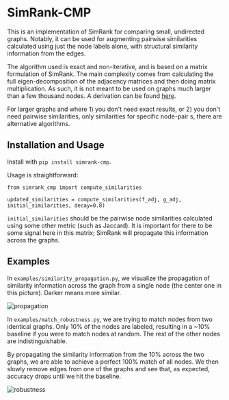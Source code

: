 # SimRank-CMP

This is an implementation of SimRank for comparing small, undirected graphs. Notably, it can be used for augmenting pairwise similarities calculated using just the node labels alone, with structural similarity information from the edges.

The algorithm used is exact and non-iterative, and is based on a matrix formulation of SimRank. The main complexity comes from calculating the full eigen-decomposition of the adjacency matrices and then doing matrix multiplication. As such, it is not meant to be used on graphs much larger than a few thousand nodes. A derivation can be found [here](https://github.com/rzqx/simrank_cmp/blob/master/assets/explain.pdf).

For larger graphs and where 1) you don't need exact results, or 2) you don't need pairwise similarities, only similarities for specific node-pair s, there are alternative algorithms.

## Installation and Usage

Install with `pip install simrank-cmp`.

Usage is straightforward:

```
from simrank_cmp import compute_similarities

updated_similarities = compute_similarities(f_adj, g_adj, initial_similarities, decay=0.8)
```

`initial_similarities` should be the pairwise node similarities calculated using some other metric (such as Jaccard). It is important for there to be some signal here in this matrix; SimRank will propagate this information across the graphs.

## Examples

In `examples/similarity_propagation.py`, we visualize the propagation of similarity information across the graph from a single node (the center one in this picture). Darker means more similar.

![propagation](https://github.com/rzqx/simrank_cmp/blob/master/assets/similarity_propagation.png)

In `examples/match_robustness.py`, we are trying to match nodes from two identical graphs. Only 10% of the nodes are labeled, resulting in a ~10% baseline if you were to match nodes at random. The rest of the other nodes are indistinguishable.

By propagating the similarity information from the 10% across the two graphs, we are able to achieve a perfect 100% match of all nodes. We then slowly remove edges from one of the graphs and see that, as expected, accuracy drops until we hit the baseline.

![robustness](https://github.com/rzqx/simrank_cmp/blob/master/assets/match_robustness.png)
